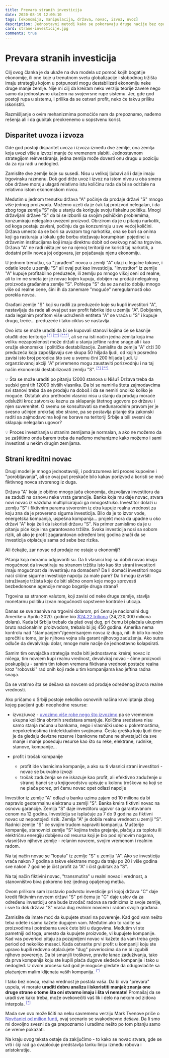 ```yaml
---
title: Prevara stranih investicija
date: 2020-08-19 12:00:10
tags: [ekonomija, manipulacija, država, novac, izvoz, uvoz]
description: Jednostavni metodi kako se pokoravaju druge nacije bez opaljenog metka.
card: strane-investicije.jpg
comments: true
---
```


<style>
    .img-mb-14 { margin-bottom: 14px; }
    a { color: #6463ce; font-weight: 500; }
	.table-wrapper table td, .table-wrapper table th { padding-top: 1px !important; padding-bottom: 1px !important; }
	ul li { margin-top: 1px !important; margin-bottom: 1px !important; }
	strong a { font-weight: 600; }
	.book-post h3 { font-size: 1rem !important; font-style: italic; }
</style>

# Prevara stranih investicija

Cilj ovog članka je da ukaže na dva modela uz pomoć kojih bogatije ekonomije, ili one koje u trenutnom svetu globalizacije i slobodnog tržišta imaju strategiju kojom u potpunosti mogu destabilizati ekonomiju neke druge manje zemlje. Nije mi cilj da kreiram neku verziju teorije zavere nego samo da jednostavno ukažem na svojevrsne rupe sistemu. Jer, gde god postoji rupa u sistemu, i prilika da se ostvari profit, neko će takvu priliku iskoristiti. 

Razmišljanje o ovim mehanizmima pomoćiće nam da prepoznamo, nađemo rešenja ali i da gubitak preokrenemo u sopstvenu korist.

## Disparitet uvoza i izvoza

Gde god postoji disparitet uvoza i izvoza između dve zemlje, ona zemlja koja uvozi više a izvozi manje će vremenom slabiti. Jednostavnom strategijom reinvestiranja, jedna zemlja može dovesti onu drugu u poziciju da za nju radi u nedogled.

Zamislite dve zemlje koje su susedi. Nisu u velikoj ljubavi ali i dalje imaju trgovinsku razmenu. Dok god drže uvoz i izvoz na istom nivou u oba smera obe države moraju ulagati relativno istu količinu rada da bi se održale na relativno istom ekonomskom nivou.

Međutim u jednom trenutku država "A" počinje da prodaje državi "S" mnogo više jednog proizvoda. Možemo uzeti da je čak taj proizvod nelegalan, i da zbog toga zemlja "S" nije u stanju da koriguje svoju fiskalnu politiku. Mnogi državljani države "S" da bi se izborili sa svojim psihičkim problemima, konzumiraju nelegalno uvezeni proizvod. Obrzirom da je u pitanju narkotik, od koga postaju zavisni, počinju da ga konzumiraju u sve većoj količini. Država umesto da se bori sa uvozom tog narkotika, ona se bori sa onima koji ga rasturaju u lokalu gde borbu otežavaju korumpirani pojedinci u državnim institucijama koji imaju direktnu dobit od ovakvog načina trgovine. Država "A" ne radi ništa jer se na njenoj teritoriji ne koristi taj narkotik, a dodatni priliv novca joj odgovara, jer pojačavaju njenu ekonomiju.

U jednom trenutku, sa "zarađeni" novca u zemlji "A" ulazi u legalne tokove, i odatle kreće u zemlju "S" ali ovaj put kao investicija. 
"Investitor" iz zemlje "A" kupuje profitabilno preduzeće, ili zemlju po mnogo višoj ceni od realne, ali to im ne smeta jer je novac kojim kupuju, dobijen na prodaji nelegalnog proizvoda građanima zemlje "S". Pohlepa "S" da se za nešto dobiju mnogo više od realne cene, čini ih da zanemare "moguće" neregularnosti oko porekla novca. 

Građani zemlje "S" koji su radili za preduzeće koje su kupli investitori "A", nastavljaju da rade ali ovaj put sav profit fabrike ide u zemlju "A".
Dobijenim, sada legalnim profitom više udruženih entiteta "A" se vraća u "S" i kupuje drugo, treće... preduzeće i tako ciklus se nastavlja.

Ovo isto se može uraditi da bi se kupovali stanovi kojima će se kasnije otuđiti deo teritorije <sup>[[*]](https://www.kurir.rs/vesti/drustvo/969401/ne-menjaju-taktiku-albanci-masovno-kupuju-stanove-u-nisu) [[**]](http://www.politika.rs/sr/clanak/360597/Albanci-i-legalno-kupuju-stanove-u-Nisu) [[***]](https://www.srbijadanas.com/vesti/info/alarmantna-situacija-na-jugu-srbije-albanci-tajno-otkupili-12000-stanova-u-nisu-2018-02-21)</sup>, ali se na isti način jedna zemlja koja ima veliku nezaposlenost može držati u stanju jeftine radne snage ali i kao oružje ekonomske i političke destabilizacije. 
Zamislite da zemlja "A" drži 30 preduzeća koja zapošljavaju sve skupa 50 hiljada ljudi, od kojih posredno zavisi isto broj porodica što sve u svemu čini 200 hiljada ljudi. U organziovanoj akciji "A" privremeno mogu zaustaviti porizvodnju i na taj način ekonomski destabilizovati zemlju "S". <sup>[[*]](https://www.dnevnik.rs/ekonomija/naslovi/u-srbiji-200-firmi-iz-hrvatske-obrnuto-sica-24-02-2018) [[**]](https://www.pressreader.com/serbia/blic/20190225/281908774429903)</sup>

💡 Šta se može uraditi po pitanju 12000 stanova u Nišu? Država treba da sudski goni tih 12000 bivših vlasnika. Da bi se namirila šteta zajmodavcima svi stanovi treba da se prodaju na doboš i da se nemiri onoliko koliko je moguće. Ostatak ako prethodni vlasnici nisu u stanju da prodaju moraće odslužiti kroz zatvorsku kaznu za sklapanje štetnog ugovora po državu i njen suverenitet. O svemu se konsultovati sa međunarodnim pravom jer je svesno učinjen prekršaj obe strane, pa se postavlja pitanje šta zakonski raditi sa zajmodavcima koji ne borave na teritoriji Srbije a bili svesni da sklapaju nelegalan ugovor?

💡 Proces investiranja u stranim zemljama je normalan, a ako ne možemo da se zaštitimo onda barem treba da nađemo mehanizme kako možemo i sami investirati u nekim drugim zemljama.


## Strani kreditni novac

Drugi model je mnogo jednostavniji, i podrazumeva isti proces kupovine i "porobljavanja", ali se ovaj put preskače bilo kakav porizvod a koristi se moć fiktivnog novca stvorenog iz duga.

Država "A" koja je obično mnogo jača ekonomija, dozvoljava investitoru da se zaduži na osnovu neke vrsta garancije. Banka koja mu daje novac, stvara novi novac iz vazduha multiplicirajući ga mnogostruko. Investitor dolazi u zemlju "S" i fiktivnim parama stvorenim iz etra kupuje realnu vrednost za koju zna da je provereno sigurna investicija. Bilo da je to izvor vode, energetska kompanija, uspešna kompanija... projekt mora da upadne u oko državi "A" koja želi da iskoristi državu "S". Na primer zamislimo da je u pitanju piće koje ima garantovano tržište. Svaka investicija nosi sa sobom rizik, ali ako je profit zagarantovan određeni broj godina znači da se investicija otplaćuje sama od sebe bez rizika.      

Ali čekajte, zar novac od prodaje ne ostaje u ekonomiji? 

Pitanja koja moramo odgovoriti su. Da li vlasnici koji su dobili novac imaju mogućnost da investiraju na stranom tržištu isto kao što strani investitori imaju mogućnost da investiraju na domaćem? Da li domaći investitori mogu naći slične sigurne investicije napolju za male pare? Da li mogu izvršiti istraživanje tržista koje će biti slično onom koje mogo sprovesti bezbedonosne agencije mnogo bogatije druga strana?

Trgovina sa stranom valutom, koji zavisi od neke druge zemlje, stavlja monetarnu politiku izvan mogučnosti sopstvene kontrole i uticaja.

Danas se sve zasniva na trgovini dolarom, pri čemu je nacionalni dug Amerike u Aprilu 2020. godine bio [$24.22 triliona](https://www.investopedia.com/updates/usa-national-debt/) (24,220,000 miliona dolara). Kada bi Srbija trebalo da plati ovaj dug, pri čemu bi plaćala ukupnim bruto nacionalnim proizvodom, trebalo bi joj 450 godina.
Amerika nema kontrolu nad "štampanjem"/generisanjem novca iz duga, niti ih bilo ko može sprečiti u tome, jer je njihova vojna sila garant njihovog zaduženja. Ako sutra odluče da devalviraju dolar, mnoge male nacije će jednostavno kolapsirati.

Samim tim osvajačka strategija može biti jednostavna: kreiraj novac iz ničega, tim novcem kupi realnu vrednost, devalviraj novac - čime proizvodi poskupljuju - samim tim tokom vremena fiktivana vrednost postaće realna kroz "robovski" rad onih koji rade u tim kompanijama kao jeftina radna snaga.

Da se vratimo šta se dešava sa novcem od prodaje određenog izvora realne vrednosti.

Ako pričamo o Srbiji postoje nekoliko osnovnih načina krvoliptanja zbog kojeg pacijent gubi neophodne resurse:
- izvoz/uvoz - [uvozimo više robe nego što izvozimo](/articles/01-stanje/) pa se vremenom ukupna količina obrtnih sredstava smanjuje. Količina sredstava nisu samo stanja računa u bankama, nego i vlasnički udeo u pokretnostima, nepokretnostima i intelektualnim svojinama. Česta greška koju ljudi čine je da gledaju devizne rezerve i bankovne račune ne shvatajući da sve manje i manje poseduju resurse kao što su reke, elektrane, rudnike, stanove, kompanije...

- profit i trošak kompanije
    - profit ide vlasnicima kompanije, a ako su ti vlasnici strani investitori - novac se bukvalno izvozi
    - trošak zaduženja se ne iskazuje kao profit, ali efektivno zaduženje u stranoj banci se u knjigovodstvu upisuje u kolonu troškova na koji se ne plaća porez, pri čemu novac opet odlazi napolje


Investitor iz zemlje "A" odlazi u banku uzima zajam od 10 miliona da bi napravio geotermalnu elektranu u zemlji "S". Banka kreira fiktivni novac na osnovu garancije. Zemlja "S" daje investitoru ugovor sa garantovanom cenom na 12 godina. Investicija se isplaćuje za 7 do 9 godina za fiktivni novac uz nepostojeći rizik. Zemlja "A" je dobila realnu vrednost u zemlji "S". Radnici zemlje "S" će svojim trudom napraviti kompaniju. Mušterije kompanije, stanovnici zemlje "S" kojima treba grejanje, plačaju za toplotu ili električnu energiju dobijenu od resursa koji je bio pod njihovim nogama, vlasništvo njihove zemlje - relanim novcem, svojim vremenom i realnim radom.

Na taj način novac se "lopata" iz zemlje "S" u zemlju "A". Ako se investicija vraća nakon 7 godina a takve elektrane mogu da traju po 20 i više godina sve nakon 7 godine je čist profit za "A" i čist gubitak za "S".

Na taj način fiktivini novac, "transmutira" u realni novac i vrednost, a stanovništvo biva pokoreno bez ijednog opaljenog metka.

Ovom prilikom sam izostavio podvrstu investicije pri kojoj država "C" daje kredit fiktivnim novcem državi "S" pri čemu je "C" daje uslov da za određenu investiciju ona bude izvođač radova sa radnicima iz svoje zemlje, i sve to dok država "S" vraća dug realnim novcem i radom svojih građana.

Zamislite da imate moć da kupujete stvari na poverenje. Kad god vam nešto teba odete i samo kažete dugujem vam. Međutim ako to radite sa proizvodima i potrebama uvek ćete biti u dugovima. Međutim vi ste pametniji od toga, umesto da kupujete proizvode, vi kupujete kompanije. Kad vas poverioci pitaju za pozajmljeni novac vi kažete da vam treba grejs period od nekoliko meseci. Kada ostvarite prvi profit u kompaniji koju ste upravo kupili redovno otplaćujete "dug" poveriocima da ne bi izgubili njihovo poverenje. 
Da bi smanjili troškove, pravite lanac zaduživanja, tako da prva kompanija koju ste kupili plaća dugove sledeće kompanije i tako u nedogled. U ovom procesu kad god je moguće gledate da odugovlačite sa plaćanjem malim klijenata vaših kompanija. <sup>[[*]](http://rs.n1info.com/Biznis/a336208/APR-Dobavljaci-dobili-ulogu-kreditora-trgovinskih-lanaca.html)</sup>

I tako bez novca, realna vrednost je postala vaša. Da bi ova "prevara" uspela, vi morate **uraditi dobru analizu i iskoristiti manjak znanja one druge strane o tome šta oni stvarno imaju i šta vi nemate**! Promašaj da se uradi sve kako treba, može ovekovečiti vaš lik i delo na nekom od zidova interpola. <sup>[[*]](https://www.blic.rs/vesti/svet/potvrdena-prva-optuznica-protiv-ivice-todorica/53ylgrz)</sup>

Mada sve ovo može ličiti na neku savremenu verziju Mark Tvenove priče o [Novčanici od milion funti](https://en.wikipedia.org/wiki/The_Million_Pound_Bank_Note), ovaj scenario se svakodnevno dešava. Da li smo mi dovoljno svesni da ga prepoznamo i uradimo nešto po tom pitanju samo će vreme pokazati. 

Na kraju ovog teksta ostaje da zaključimo - to kako se novac stvara, gde se vrti i čiji rad ga ovaploćuje predstavlja tanku liniju između robova i aristokratije. 
